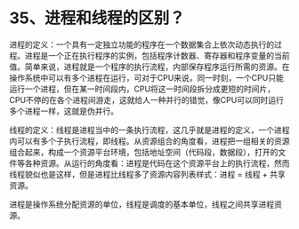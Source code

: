 # 35、进程和线程的区别？

​     进程的定义：一个具有一定独立功能的程序在一个数据集合上依次动态执行的过程。进程是一个正在执行程序的实例，包括程序计数器、寄存器和程序变量的当前值。简单来说，进程就是一个程序的执行流程，内部保存程序运行所需的资源。在操作系统中可以有多个进程在运行，可对于CPU来说，同一时刻，一个CPU只能运行一个进程，但在某一时间段内，CPU将这一时间段拆分成更短的时间片，CPU不停的在各个进程间游走，这就给人一种并行的错觉，像CPU可以同时运行多个进程一样，这就是伪并行。

​    线程的定义：线程是进程当中的一条执行流程，这几乎就是进程的定义，一个进程内可以有多个子执行流程，即线程。从资源组合的角度看，进程把一组相关的资源组合起来，构成一个资源平台环境，包括地址空间（代码段，数据段），打开的文件等各种资源。从运行的角度看：进程是代码在这个资源平台上的执行流程，然而线程貌似也是这样，但是进程比线程多了资源内容列表样式：进程 = 线程 + 共享资源。

​    进程是操作系统分配资源的单位，线程是调度的基本单位，线程之间共享进程资源。 
